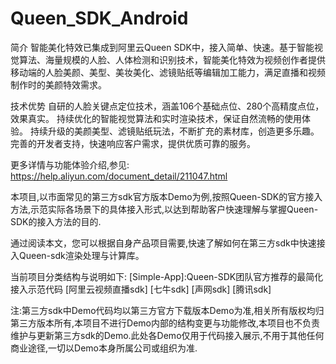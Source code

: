 # Queen_SDK_Android

简介
智能美化特效已集成到阿里云Queen SDK中，接入简单、快速。基于智能视觉算法、海量规模的人脸、人体检测和识别技术，智能美化特效为视频创作者提供移动端的人脸美颜、美型、美妆美化、滤镜贴纸等编辑加工能力，满足直播和视频制作时的美颜特效需求。

技术优势
自研的人脸关键点定位技术，涵盖106个基础点位、280个高精度点位，效果真实。
持续优化的智能视觉算法和实时渲染技术，保证自然流畅的使用体验。
持续升级的美颜美型、滤镜贴纸玩法，不断扩充的素材库，创造更多乐趣。
完善的开发者支持，快速响应客户需求，提供优质可靠的服务。


更多详情与功能体验介绍,参见:
https://help.aliyun.com/document_detail/211047.html


本项目,以市面常见的第三方sdk官方版本Demo为例,按照Queen-SDK的官方接入方法,示范实际各场景下的具体接入形式,以达到帮助客户快速理解与掌握Queen-SDK的接入方法的目的.

通过阅读本文，您可以根据自身产品项目需要,快速了解如何在第三方sdk中快速接入Queen-sdk渲染处理与计算库。

当前项目分类结构与说明如下:
[Simple-App]:Queen-SDK团队官方推荐的最简化接入示范代码
[阿里云视频直播sdk]
[七牛sdk]
[声网sdk]
[腾讯sdk]



注:第三方sdk中Demo代码均以第三方官方下载版本Demo为准,相关所有版权均归第三方版本所有,本项目不进行Demo内部的结构变更与功能修改,本项目也不负责维护与更新第三方sdk的Demo.此处各Demo仅用于代码接入展示,不用于其他任何商业途径,一切以Demo本身所属公司或组织为准.
